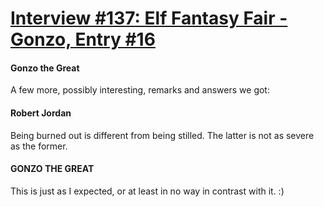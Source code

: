 # [Interview #137: Elf Fantasy Fair - Gonzo, Entry #16](https://www.theoryland.com/intvmain.php?i=137#16)

#### Gonzo the Great

A few more, possibly interesting, remarks and answers we got:

#### Robert Jordan

Being burned out is different from being stilled. The latter is not as severe as the former.

#### GONZO THE GREAT

This is just as I expected, or at least in no way in contrast with it. :)

